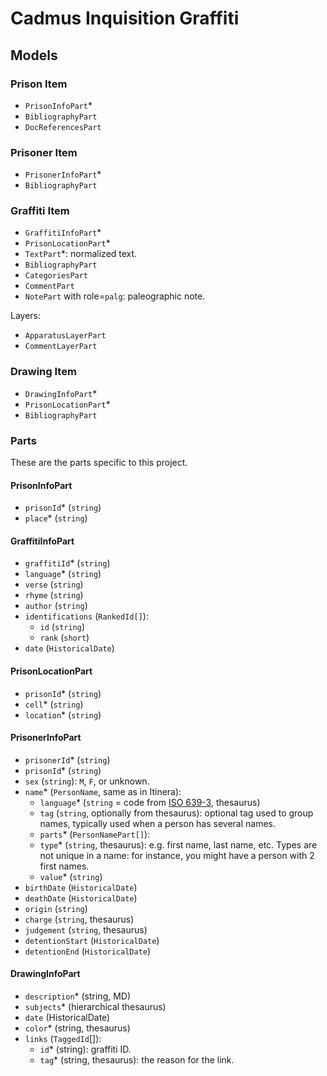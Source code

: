 # Cadmus Inquisition Graffiti

## Models

### Prison Item

- `PrisonInfoPart`\*
- `BibliographyPart`
- `DocReferencesPart`

### Prisoner Item

- `PrisonerInfoPart`\*
- `BibliographyPart`

### Graffiti Item

- `GraffitiInfoPart`\*
- `PrisonLocationPart`\*
- `TextPart`\*: normalized text.
- `BibliographyPart`
- `CategoriesPart`
- `CommentPart`
- `NotePart` with role=`palg`: paleographic note.

Layers:

- `ApparatusLayerPart`
- `CommentLayerPart`

### Drawing Item

- `DrawingInfoPart`\*
- `PrisonLocationPart`\*
- `BibliographyPart`

### Parts

These are the parts specific to this project.

#### PrisonInfoPart

- `prisonId`\* (`string`)
- `place`\* (`string`)

#### GraffitiInfoPart

- `graffitiId`\* (`string`)
- `language`\* (`string`)
- `verse` (`string`)
- `rhyme` (`string`)
- `author` (`string`)
- `identifications` (`RankedId[]`):
  - `id` (`string`)
  - `rank` (`short`)
- `date` (`HistoricalDate`)

#### PrisonLocationPart

- `prisonId`\* (`string`)
- `cell`\* (`string`)
- `location`\* (`string`)

#### PrisonerInfoPart

- `prisonerId`\* (`string`)
- `prisonId`\* (`string`)
- `sex` (`string`): `M`, `F`, or unknown.
- `name`\* (`PersonName`, same as in Itinera):
  - `language`\* (`string` = code from [ISO 639-3](https://en.wikipedia.org/wiki/ISO_639-3), thesaurus)
  - `tag` (`string`, optionally from thesaurus): optional tag used to group names, typically used when a person has several names.
  - `parts`\* (`PersonNamePart[]`):
  - `type`\* (`string`, thesaurus): e.g. first name, last name, etc. Types are not unique in a name: for instance, you might have a person with 2 first names.
  - `value`\* (`string`)
- `birthDate` (`HistoricalDate`)
- `deathDate` (`HistoricalDate`)
- `origin` (`string`)
- `charge` (`string`, thesaurus)
- `judgement` (`string`, thesaurus)
- `detentionStart` (`HistoricalDate`)
- `detentionEnd` (`HistoricalDate`)

#### DrawingInfoPart

- `description`\* (string, MD)
- `subjects`\* (hierarchical thesaurus)
- `date` (HistoricalDate)
- `color`\* (string, thesaurus)
- `links` (`TaggedId`[]):
  - `id`\* (string): graffiti ID.
  - `tag`\* (string, thesaurus): the reason for the link.
